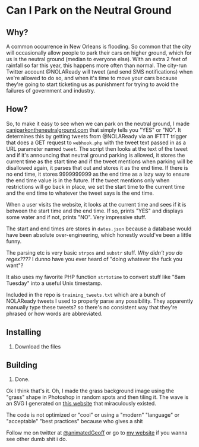 # Can I Park on the Neutral Ground
## Why?
A common occurrence in New Orleans is flooding. So common that the city will occasionally allow people to park their cars on higher ground, which for us is the neutral ground (median to everyone else). With an extra 2 feet of rainfall so far this year, this happens more often than normal. The city-run Twitter account @NOLAReady will tweet (and send SMS notifications) when we're allowed to do so, and when it's time to move your cars because they're going to start ticketing us as punishment for trying to avoid the failures of government and industry.

## How?
So, to make it easy to see when we can park on the neutral ground, I made [caniparkontheneutralground.com](caniparkontheneutralground.com) that simply tells you "YES" or "NO". It determines this by getting tweets from @NOLAReady via an IFTTT trigger that does a GET request to `webhook.php` with the tweet text passed in as a URL parameter named `tweet`. The script then looks at the text of the tweet and if it's announcing that neutral ground parking is allowed, it stores the current time as the start time and if the tweet mentions when parking will be disallowed again, it parses that out and stores it as the end time. If there is no end time, it stores 9999999999 as the end time as a lazy way to ensure the end time value is in the future. If the tweet mentions only when restrictions will go back in place, we set the start time to the current time and the end time to whatever the tweet says is the end time.

When a user visits the website, it looks at the current time and sees if it is between the start time and the end time. If so, prints "YES" and displays some water and if not, prints "NO". Very impressive stuff.

The start and end times are stores in `dates.json` because a database would have been absolute over-engineering, which honestly would've been a little funny.

The parsing etc is very basic `strpos` and `substr` stuff. *Why didn't you do regex????* I dunno have you ever heard of "doing whatever the fuck you want"?

It also uses my favorite PHP function `strtotime` to convert stuff like "8am Tuesday" into a useful Unix timestamp.

Included in the repo is `training_tweets.txt` which are a bunch of NOLAReady tweets I used to properly parse any possibility. They apparently manually type these tweets? so there's no consistent way that they're phrased or how words are abbreviated.

## Installing

1. Download the files

## Building

1. Done.

Ok I think that's it. Oh, I made the grass background image using the "grass" shape in Photoshop in random spots and then tiling it. The wave is an SVG I generated on [this website](https://getwaves.io) that miraculously existed.

The code is not optimized or "cool" or using a "modern" "language" or "acceptable" "best practices" because who gives a shit

Follow me on twitter at [@animatedGeoff](https://twitter.com/animatedgeoff) or go to [my website](http://geoffreygauchet.com) if you wanna see other dumb shit i do.
